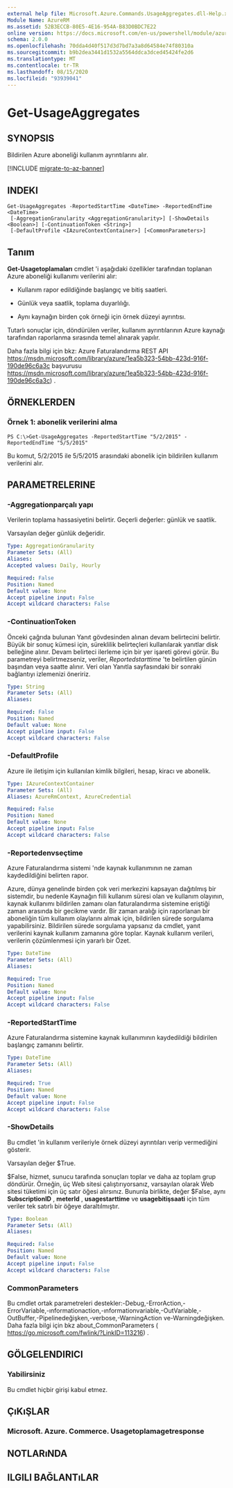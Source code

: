 ```yaml
---
external help file: Microsoft.Azure.Commands.UsageAggregates.dll-Help.xml
Module Name: AzureRM
ms.assetid: 52B3ECCB-80E5-4E16-954A-B83D0BDC7E22
online version: https://docs.microsoft.com/en-us/powershell/module/azurerm.usageaggregates/get-usageaggregates
schema: 2.0.0
ms.openlocfilehash: 70dda4d40f517d3d7bd7a3a8d64584e74f80310a
ms.sourcegitcommit: b9b2dea3441d1532a5564ddca3dced45424fe2d6
ms.translationtype: MT
ms.contentlocale: tr-TR
ms.lasthandoff: 08/15/2020
ms.locfileid: "93939041"
---
```

# Get-UsageAggregates

## SYNOPSIS
Bildirilen Azure aboneliği kullanım ayrıntılarını alır.

[!INCLUDE [migrate-to-az-banner](../../includes/migrate-to-az-banner.md)]

## INDEKI

```
Get-UsageAggregates -ReportedStartTime <DateTime> -ReportedEndTime <DateTime>
 [-AggregationGranularity <AggregationGranularity>] [-ShowDetails <Boolean>] [-ContinuationToken <String>]
 [-DefaultProfile <IAzureContextContainer>] [<CommonParameters>]
```

## Tanım
**Get-Usagetoplamaları** cmdlet 'i aşağıdaki özellikler tarafından toplanan Azure aboneliği kullanımı verilerini alır: 

- Kullanım rapor edildiğinde başlangıç ve bitiş saatleri.

- Günlük veya saatlik, toplama duyarlılığı.

- Aynı kaynağın birden çok örneği için örnek düzeyi ayrıntısı.

Tutarlı sonuçlar için, döndürülen veriler, kullanım ayrıntılarının Azure kaynağı tarafından raporlanma sırasında temel alınarak yapılır.

Daha fazla bilgi için bkz: Azure Faturalandırma REST API https://msdn.microsoft.com/library/azure/1ea5b323-54bb-423d-916f-190de96c6a3c başvurusu https://msdn.microsoft.com/library/azure/1ea5b323-54bb-423d-916f-190de96c6a3c) .

## ÖRNEKLERDEN

### Örnek 1: abonelik verilerini alma
```
PS C:\>Get-UsageAggregates -ReportedStartTime "5/2/2015" -ReportedEndTime "5/5/2015"
```

Bu komut, 5/2/2015 ile 5/5/2015 arasındaki abonelik için bildirilen kullanım verilerini alır.

## PARAMETRELERINE

### -Aggregationparçalı yapı
Verilerin toplama hassasiyetini belirtir.
Geçerli değerler: günlük ve saatlik.

Varsayılan değer günlük değeridir.

```yaml
Type: AggregationGranularity
Parameter Sets: (All)
Aliases: 
Accepted values: Daily, Hourly

Required: False
Position: Named
Default value: None
Accept pipeline input: False
Accept wildcard characters: False
```

### -ContinuationToken
Önceki çağrıda bulunan Yanıt gövdesinden alınan devam belirtecini belirtir.
Büyük bir sonuç kümesi için, süreklilik belirteçleri kullanılarak yanıtlar disk belleğine alınır.
Devam belirteci ilerleme için bir yer işareti görevi görür.
Bu parametreyi belirtmezseniz, veriler, *Reportedstarttime* 'te belirtilen günün başından veya saatte alınır.
Veri olan Yanıtla sayfasındaki bir sonraki bağlantıyı izlemenizi öneririz.

```yaml
Type: String
Parameter Sets: (All)
Aliases: 

Required: False
Position: Named
Default value: None
Accept pipeline input: False
Accept wildcard characters: False
```

### -DefaultProfile
Azure ile iletişim için kullanılan kimlik bilgileri, hesap, kiracı ve abonelik.

```yaml
Type: IAzureContextContainer
Parameter Sets: (All)
Aliases: AzureRmContext, AzureCredential

Required: False
Position: Named
Default value: None
Accept pipeline input: False
Accept wildcard characters: False
```

### -Reportedenvseçtime
Azure Faturalandırma sistemi 'nde kaynak kullanımının ne zaman kaydedildiğini belirten rapor.

Azure, dünya genelinde birden çok veri merkezini kapsayan dağıtılmış bir sistemdir, bu nedenle Kaynağın fiili kullanım süresi olan ve kullanım olayının, kaynak kullanımı bildirilen zamanı olan faturalandırma sistemine eriştiği zaman arasında bir gecikme vardır.
Bir zaman aralığı için raporlanan bir aboneliğin tüm kullanım olaylarını almak için, bildirilen sürede sorgulama yapabilirsiniz.
Bildirilen sürede sorgulama yapsanız da cmdlet, yanıt verilerini kaynak kullanım zamanına göre toplar.
Kaynak kullanım verileri, verilerin çözümlenmesi için yararlı bir Özet.

```yaml
Type: DateTime
Parameter Sets: (All)
Aliases: 

Required: True
Position: Named
Default value: None
Accept pipeline input: False
Accept wildcard characters: False
```

### -ReportedStartTime
Azure Faturalandırma sistemine kaynak kullanımının kaydedildiği bildirilen başlangıç zamanını belirtir.

```yaml
Type: DateTime
Parameter Sets: (All)
Aliases: 

Required: True
Position: Named
Default value: None
Accept pipeline input: False
Accept wildcard characters: False
```

### -ShowDetails
Bu cmdlet 'in kullanım verileriyle örnek düzeyi ayrıntıları verip vermediğini gösterir.

Varsayılan değer $True.

$False, hizmet, sunucu tarafında sonuçları toplar ve daha az toplam grup döndürür.
Örneğin, üç Web sitesi çalıştırıyorsanız, varsayılan olarak Web sitesi tüketimi için üç satır öğesi alırsınız.
Bununla birlikte, değer $False, aynı **SubscriptionID** , **meterId** , **usagestarttime** ve **usagebitişsaati** için tüm veriler tek satırlı bir öğeye daraltılmıştır.

```yaml
Type: Boolean
Parameter Sets: (All)
Aliases: 

Required: False
Position: Named
Default value: None
Accept pipeline input: False
Accept wildcard characters: False
```

### CommonParameters
Bu cmdlet ortak parametreleri destekler:-Debug,-ErrorAction,-ErrorVariable,-ınformationaction,-ınformationvariable,-OutVariable,-OutBuffer,-Pipelinedeğişken,-verbose,-WarningAction ve-Warningdeğişken. Daha fazla bilgi için bkz about_CommonParameters ( https://go.microsoft.com/fwlink/?LinkID=113216) .

## GÖLGELENDIRICI

### Yabilirsiniz
Bu cmdlet hiçbir girişi kabul etmez.

## ÇıKıŞLAR

### Microsoft. Azure. Commerce. Usagetoplamagetresponse

## NOTLARıNDA

## ILGILI BAĞLANTıLAR

